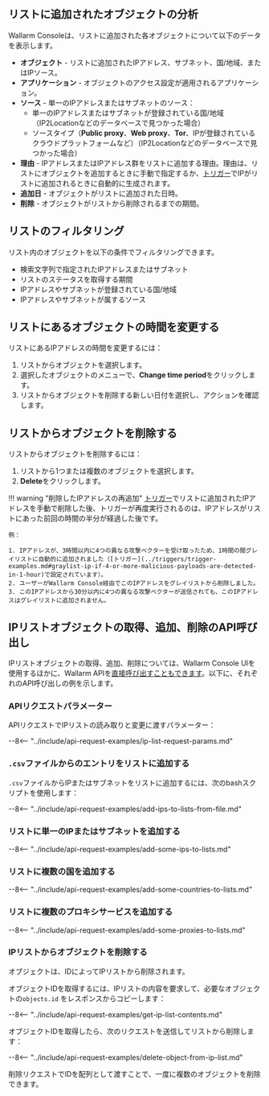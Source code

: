 [access-wallarm-api-docs]: ../../api/overview.md#your-own-client
[application-docs]:        ../settings/applications.md

## リストに追加されたオブジェクトの分析

Wallarm Consoleは、リストに追加された各オブジェクトについて以下のデータを表示します。

* **オブジェクト** - リストに追加されたIPアドレス、サブネット、国/地域、またはIPソース。
* **アプリケーション** - オブジェクトのアクセス設定が適用されるアプリケーション。
* **ソース** - 単一のIPアドレスまたはサブネットのソース：
    * 単一のIPアドレスまたはサブネットが登録されている国/地域（IP2Locationなどのデータベースで見つかった場合）
    * ソースタイプ（**Public proxy**、**Web proxy**、**Tor**、IPが登録されているクラウドプラットフォームなど）（IP2Locationなどのデータベースで見つかった場合）
* **理由** - IPアドレスまたはIPアドレス群をリストに追加する理由。理由は、リストにオブジェクトを追加するときに手動で指定するか、[トリガー](../triggers/triggers.md)でIPがリストに追加されるときに自動的に生成されます。
* **追加日** - オブジェクトがリストに追加された日時。
* **削除** - オブジェクトがリストから削除されるまでの期間。

## リストのフィルタリング

リスト内のオブジェクトを以下の条件でフィルタリングできます。

* 検索文字列で指定されたIPアドレスまたはサブネット
* リストのステータスを取得する期間
* IPアドレスやサブネットが登録されている国/地域
* IPアドレスやサブネットが属するソース

## リストにあるオブジェクトの時間を変更する

リストにあるIPアドレスの時間を変更するには：

1. リストからオブジェクトを選択します。
2. 選択したオブジェクトのメニューで、**Change time period**をクリックします。
3. リストからオブジェクトを削除する新しい日付を選択し、アクションを確認します。

## リストからオブジェクトを削除する

リストからオブジェクトを削除するには：

1. リストから1つまたは複数のオブジェクトを選択します。
2. **Delete**をクリックします。

!!! warning "削除したIPアドレスの再追加"
    [トリガー](../triggers/triggers.md)でリストに追加されたIPアドレスを手動で削除した後、トリガーが再度実行されるのは、IPアドレスがリストにあった前回の時間の半分が経過した後です。
    
    例：

    1. IPアドレスが、3時間以内に4つの異なる攻撃ベクターを受け取ったため、1時間の間グレイリストに自動的に追加されました（[トリガー](../triggers/trigger-examples.md#graylist-ip-if-4-or-more-malicious-payloads-are-detected-in-1-hour)で設定されています）。
    2. ユーザーがWallarm Console経由でこのIPアドレスをグレイリストから削除しました。
    3. このIPアドレスから30分以内に4つの異なる攻撃ベクターが送信されても、このIPアドレスはグレイリストに追加されません。

## IPリストオブジェクトの取得、追加、削除のAPI呼び出し

IPリストオブジェクトの取得、追加、削除については、Wallarm Console UIを使用するほかに、Wallarm APIを[直接呼び出すこともできます](../../api/overview.md)。以下に、それぞれのAPI呼び出しの例を示します。

### APIリクエストパラメーター

APIリクエストでIPリストの読み取りと変更に渡すパラメーター：

--8<-- "../include/api-request-examples/ip-list-request-params.md"

### `.csv`ファイルからのエントリをリストに追加する

`.csv`ファイルからIPまたはサブネットをリストに追加するには、次のbashスクリプトを使用します：

--8<-- "../include/api-request-examples/add-ips-to-lists-from-file.md"

### リストに単一のIPまたはサブネットを追加する

--8<-- "../include/api-request-examples/add-some-ips-to-lists.md"

### リストに複数の国を追加する

--8<-- "../include/api-request-examples/add-some-countries-to-lists.md"

### リストに複数のプロキシサービスを追加する

--8<-- "../include/api-request-examples/add-some-proxies-to-lists.md"

### IPリストからオブジェクトを削除する

オブジェクトは、IDによってIPリストから削除されます。

オブジェクトIDを取得するには、IPリストの内容を要求して、必要なオブジェクトの`objects.id` をレスポンスからコピーします：

--8<-- "../include/api-request-examples/get-ip-list-contents.md"

オブジェクトIDを取得したら、次のリクエストを送信してリストから削除します：

--8<-- "../include/api-request-examples/delete-object-from-ip-list.md"

削除リクエストでIDを配列として渡すことで、一度に複数のオブジェクトを削除できます。
